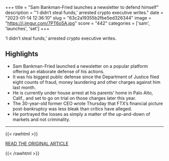 +++
title = "Sam Bankman-Fried launches a newsletter to defend himself"
description = "‘I didn’t steal funds,’ arrested crypto executive writes."
date = "2023-01-14 12:36:10"
slug = "63c2a19355b2fbe5ed326344"
image = "https://i.imgur.com/7PT6o5A.jpg"
score = "442"
categories = ['sam', 'launches', 'set']
+++

‘I didn’t steal funds,’ arrested crypto executive writes.

## Highlights

- Sam Bankman-Fried launched a newsletter on a popular platform offering an elaborate defense of his actions.
- It was his biggest public defense since the Department of Justice filed eight counts of fraud, money laundering and other charges against him last month.
- He is currently under house arrest at his parents’ home in Palo Alto, Calif., and set to go on trial on those charges later this year.
- The 30-year-old former CEO wrote Thursday that FTX’s financial picture post-bankruptcy was less bleak than critics have alleged.
- He portrayed the losses as simply a matter of the up-and-down of markets and not criminality.

---

{{< rawhtml >}}
  <p class="article-category">
    <a target="_blank" href="https://www.washingtonpost.com/business/2023/01/12/sam-bankman-fried-substack-newsletter/">READ THE ORIGINAL ARTICLE</a>
  </p>
{{< /rawhtml >}}
